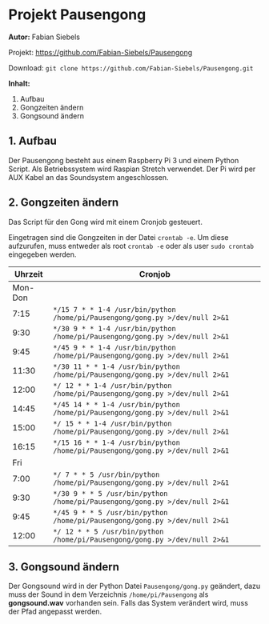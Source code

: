 # Projekt Pausengong

**Autor:** Fabian Siebels

Projekt: https://github.com/Fabian-Siebels/Pausengong

Download: `git clone https://github.com/Fabian-Siebels/Pausengong.git`

**Inhalt:**
 1. Aufbau
 2. Gongzeiten ändern
 3. Gongsound ändern

## 1. Aufbau

Der Pausengong besteht aus einem Raspberry Pi 3 und einem Python Script. Als Betriebssystem wird Raspian Stretch verwendet.
Der Pi wird per AUX Kabel an das Soundsystem angeschlossen.

## 2. Gongzeiten ändern

Das Script für den Gong wird mit einem Cronjob gesteuert.

Eingetragen sind die Gongzeiten in der Datei `crontab -e`.
Um diese aufzurufen, muss entweder als root `crontab -e` oder als user `sudo crontab` eingegeben werden.

| Uhrzeit | Cronjob |
|--|--|
|Mon-Don||
| 7:15 | `*/15 7 * * 1-4 /usr/bin/python /home/pi/Pausengong/gong.py >/dev/null 2>&1` |
| 9:30 | `*/30 9 * * 1-4 /usr/bin/python /home/pi/Pausengong/gong.py >/dev/null 2>&1` |
| 9:45 | `*/45 9 * * 1-4 /usr/bin/python /home/pi/Pausengong/gong.py >/dev/null 2>&1` |
|11:30 | `*/30 11 * * 1-4 /usr/bin/python /home/pi/Pausengong/gong.py >/dev/null 2>&1`|
|12:00 |`*/ 12 * * 1-4 /usr/bin/python /home/pi/Pausengong/gong.py >/dev/null 2>&1`|
|14:45 |`*/45 14 * * 1-4 /usr/bin/python /home/pi/Pausengong/gong.py >/dev/null 2>&1`|
|15:00 |`*/ 15 * * 1-4 /usr/bin/python /home/pi/Pausengong/gong.py >/dev/null 2>&1`|
|16:15 |`*/15 16 * * 1-4 /usr/bin/python /home/pi/Pausengong/gong.py >/dev/null 2>&1`|
|Fri||
|7:00 |`*/ 7 * * 5 /usr/bin/python /home/pi/Pausengong/gong.py >/dev/null 2>&1`|
|9:30 |`*/30 9 * * 5 /usr/bin/python /home/pi/Pausengong/gong.py >/dev/null 2>&1`|
|9:45 |`*/45 9 * * 5 /usr/bin/python /home/pi/Pausengong/gong.py >/dev/null 2>&1`| 
|12:00 |`*/ 12 * * 5 /usr/bin/python /home/pi/Pausengong/gong.py >/dev/null 2>&1`|   

## 3. Gongsound ändern

Der Gongsound wird in der Python Datei `Pausengong/gong.py` geändert, dazu muss der Sound in dem Verzeichnis `/home/pi/Pausengong` als **gongsound.wav** vorhanden sein. Falls das System verändert wird, muss der Pfad angepasst werden.

